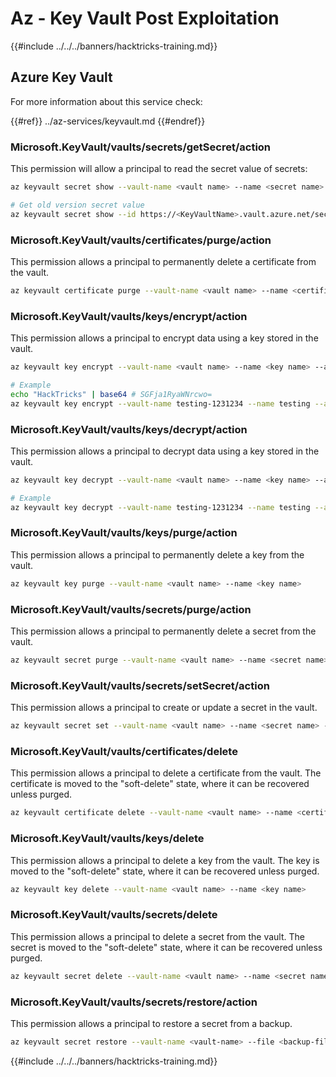 # Az - Key Vault Post Exploitation

{{#include ../../../banners/hacktricks-training.md}}

## Azure Key Vault

For more information about this service check:

{{#ref}}
../az-services/keyvault.md
{{#endref}}

### Microsoft.KeyVault/vaults/secrets/getSecret/action

This permission will allow a principal to read the secret value of secrets:

```bash
az keyvault secret show --vault-name <vault name> --name <secret name>

# Get old version secret value
az keyvault secret show --id https://<KeyVaultName>.vault.azure.net/secrets/<KeyVaultName>/<idOldVersion>
```

### **Microsoft.KeyVault/vaults/certificates/purge/action**

This permission allows a principal to permanently delete a certificate from the vault.

```bash
az keyvault certificate purge --vault-name <vault name> --name <certificate name>
```

### **Microsoft.KeyVault/vaults/keys/encrypt/action**

This permission allows a principal to encrypt data using a key stored in the vault.

```bash
az keyvault key encrypt --vault-name <vault name> --name <key name> --algorithm <algorithm> --value <value>

# Example
echo "HackTricks" | base64 # SGFja1RyaWNrcwo=
az keyvault key encrypt --vault-name testing-1231234 --name testing --algorithm RSA-OAEP-256 --value SGFja1RyaWNrcwo=
```

### **Microsoft.KeyVault/vaults/keys/decrypt/action**

This permission allows a principal to decrypt data using a key stored in the vault.

```bash
az keyvault key decrypt --vault-name <vault name> --name <key name> --algorithm <algorithm> --value <value>

# Example
az keyvault key decrypt --vault-name testing-1231234 --name testing --algorithm RSA-OAEP-256 --value "ISZ+7dNcDJXLPR5MkdjNvGbtYK3a6Rg0ph/+3g1IoUrCwXnF791xSF0O4rcdVyyBnKRu0cbucqQ/+0fk2QyAZP/aWo/gaxUH55pubS8Zjyw/tBhC5BRJiCtFX4tzUtgTjg8lv3S4SXpYUPxev9t/9UwUixUlJoqu0BgQoXQhyhP7PfgAGsxayyqxQ8EMdkx9DIR/t9jSjv+6q8GW9NFQjOh70FCjEOpYKy9pEGdLtPTrirp3fZXgkYfIIV77TXuHHdR9Z9GG/6ge7xc9XT6X9ciE7nIXNMQGGVCcu3JAn9BZolb3uL7PBCEq+k2rH4tY0jwkxinM45tg38Re2D6CEA==" # This is the result from the previous encryption
```

### **Microsoft.KeyVault/vaults/keys/purge/action**

This permission allows a principal to permanently delete a key from the vault.

```bash
az keyvault key purge --vault-name <vault name> --name <key name>
```

### **Microsoft.KeyVault/vaults/secrets/purge/action**

This permission allows a principal to permanently delete a secret from the vault.

```bash
az keyvault secret purge --vault-name <vault name> --name <secret name>
```

### **Microsoft.KeyVault/vaults/secrets/setSecret/action**

This permission allows a principal to create or update a secret in the vault.

```bash
az keyvault secret set --vault-name <vault name> --name <secret name> --value <secret value>
```

### **Microsoft.KeyVault/vaults/certificates/delete**

This permission allows a principal to delete a certificate from the vault. The certificate is moved to the "soft-delete" state, where it can be recovered unless purged.

```bash
az keyvault certificate delete --vault-name <vault name> --name <certificate name>
```

### **Microsoft.KeyVault/vaults/keys/delete**

This permission allows a principal to delete a key from the vault. The key is moved to the "soft-delete" state, where it can be recovered unless purged.

```bash
az keyvault key delete --vault-name <vault name> --name <key name>
```

### **Microsoft.KeyVault/vaults/secrets/delete**

This permission allows a principal to delete a secret from the vault. The secret is moved to the "soft-delete" state, where it can be recovered unless purged.

```bash
az keyvault secret delete --vault-name <vault name> --name <secret name>
```

### Microsoft.KeyVault/vaults/secrets/restore/action

This permission allows a principal to restore a secret from a backup.

```bash
az keyvault secret restore --vault-name <vault-name> --file <backup-file-path>
```

{{#include ../../../banners/hacktricks-training.md}}




